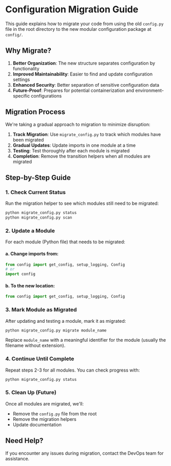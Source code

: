 # Configuration Migration Guide

This guide explains how to migrate your code from using the old `config.py` file in the root directory to the new modular configuration package at `config/`.

## Why Migrate?

1. **Better Organization**: The new structure separates configuration by functionality
2. **Improved Maintainability**: Easier to find and update configuration settings
3. **Enhanced Security**: Better separation of sensitive configuration data
4. **Future-Proof**: Prepares for potential containerization and environment-specific configurations

## Migration Process

We're taking a gradual approach to migration to minimize disruption:

1. **Track Migration**: Use `migrate_config.py` to track which modules have been migrated
2. **Gradual Updates**: Update imports in one module at a time
3. **Testing**: Test thoroughly after each module is migrated
4. **Completion**: Remove the transition helpers when all modules are migrated

## Step-by-Step Guide

### 1. Check Current Status

Run the migration helper to see which modules still need to be migrated:

```bash
python migrate_config.py status
python migrate_config.py scan
```

### 2. Update a Module

For each module (Python file) that needs to be migrated:

#### a. Change imports from:

```python
from config import get_config, setup_logging, Config
# or
import config
```

#### b. To the new location:

```python
from config import get_config, setup_logging, Config
```

### 3. Mark Module as Migrated

After updating and testing a module, mark it as migrated:

```bash
python migrate_config.py migrate module_name
```

Replace `module_name` with a meaningful identifier for the module (usually the filename without extension).

### 4. Continue Until Complete

Repeat steps 2-3 for all modules. You can check progress with:

```bash
python migrate_config.py status
```

### 5. Clean Up (Future)

Once all modules are migrated, we'll:
- Remove the `config.py` file from the root
- Remove the migration helpers
- Update documentation

## Need Help?

If you encounter any issues during migration, contact the DevOps team for assistance.
